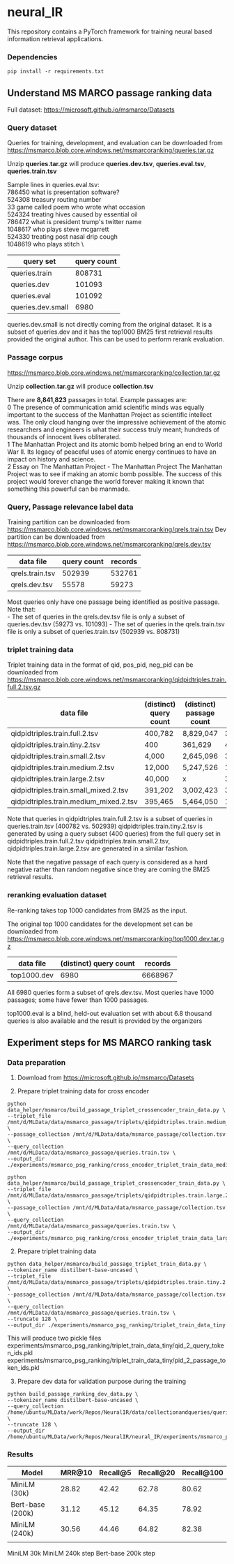 # neural_IR

This repository contains a PyTorch framework for training neural based information retrieval applications.

### Dependencies
```
pip install -r requirements.txt
```

## Understand MS MARCO passage ranking data

Full dataset: https://microsoft.github.io/msmarco/Datasets

### Query dataset

Queries for training, development, and evaluation can be downloaded from https://msmarco.blob.core.windows.net/msmarcoranking/queries.tar.gz

Unzip **queries.tar.gz** will produce **queries.dev.tsv**, **queries.eval.tsv**, **queries.train.tsv**

Sample lines in queries.eval.tsv: \
786450  what is presentation software? \
524308  treasury routing number \
33       game called poem who wrote what occasion \
524324  treating hives caused by essential oil \
786472  what is president trump's twitter name \
1048617 who plays steve mcgarrett \
524330  treating post nasal drip cough \
1048619 who plays stitch \

query set | query count
--- | ---
queries.train | 808731
queries.dev | 101093
queries.eval | 101092
queries.dev.small | 6980

queries.dev.small is not directly coming from the original dataset. It is a subset of queries.dev and it has the top1000 BM25 first retrieval results provided the original author. This can be used to perform rerank evaluation.

### Passage corpus

https://msmarco.blob.core.windows.net/msmarcoranking/collection.tar.gz

Unzip **collection.tar.gz** will produce **collection.tsv**

There are **8,841,823** passages in total. Example passages are:\
0       The presence of communication amid scientific minds was equally important to the success of the Manhattan Project as scientific intellect was. The only cloud hanging over the impressive achievement of the atomic researchers and engineers is what their success truly meant; hundreds of thousands of innocent lives obliterated. \
1       The Manhattan Project and its atomic bomb helped bring an end to World War II. Its legacy of peaceful uses of atomic energy continues to have an impact on history and science. \
2       Essay on The Manhattan Project - The Manhattan Project The Manhattan Project was to see if making an atomic bomb possible. The success of this project would forever change the world forever making it known that something this powerful can be manmade.

### Query, Passage relevance label data

Training partition can be downloaded from https://msmarco.blob.core.windows.net/msmarcoranking/qrels.train.tsv
Dev partition can be downloaded from https://msmarco.blob.core.windows.net/msmarcoranking/qrels.dev.tsv

data file | query count | records
--- | --- | ---
qrels.train.tsv | 502939 | 532761
qrels.dev.tsv | 55578 | 59273


Most queries only have one passage being identified as positive passage. Note that: \
    - The set of queries in the qrels.dev.tsv file is only a subset of queries.dev.tsv (59273 vs. 101093)
    - The set of queries in the qrels.train.tsv file is only a subset of queries.train.tsv (502939 vs. 808731)


### triplet training data

Triplet training data in the format of qid, pos_pid, neg_pid can be downloaded from https://msmarco.blob.core.windows.net/msmarcoranking/qidpidtriples.train.full.2.tsv.gz

data file | (distinct) query count | (distinct) passage count | records
--- | --- | --- | ---
qidpidtriples.train.full.2.tsv | 400,782 | 8,829,047 | 397,768,673
qidpidtriples.train.tiny.2.tsv | 400 | 361,629 | 402,026
qidpidtriples.train.small.2.tsv | 4,000 | 2,645,096 |3,978,527
qidpidtriples.train.medium.2.tsv | 12,000 | 5,247,526 | 11,988,093
qidpidtriples.train.large.2.tsv | 40,000 | x | 39,811,288
qidpidtriples.train.small_mixed.2.tsv | 391,202 | 3,002,423 | 3,977,687
qidpidtriples.train.medium_mixed.2.tsv | 395,465 | 5,464,050 | 11,933,060

Note that queries in qidpidtriples.train.full.2.tsv is a subset of queries in queries.train.tsv (400782 vs. 502939)
qidpidtriples.train.tiny.2.tsv is generated by using a query subset (400 queries) from the full query set in qidpidtriples.train.full.2.tsv
qidpidtriples.train.small.2.tsv, qidpidtriples.train.large.2.tsv are generated in a similar fashion.

Note that the negative passage of each query is considered as a hard negative rather than random negative since they are coming the BM25 retrieval results.

### reranking evaluation dataset

Re-ranking takes top 1000 candidates from BM25 as the input.

The original top 1000 candidates for the development set can be downloaded from https://msmarco.blob.core.windows.net/msmarcoranking/top1000.dev.tar.gz

data file | (distinct) query count | records
--- | --- | ---
top1000.dev | 6980 | 6668967

All 6980 queries form a subset of qrels.dev.tsv. Most queries have 1000 passages; some have fewer than 1000 passages.

top1000.eval is a blind, held-out evaluation set with about 6.8 thousand queries is also available and the result is provided by the organizers

## Experiment steps for MS MARCO ranking task

### Data preparation

1) Download from https://microsoft.github.io/msmarco/Datasets

2) Prepare triplet training data for cross encoder 
```
python data_helper/msmarco/build_passage_triplet_crossencoder_train_data.py \
--triplet_file /mnt/d/MLData/data/msmarco_passage/triplets/qidpidtriples.train.medium_mixed.2.tsv \
--passage_collection /mnt/d/MLData/data/msmarco_passage/collection.tsv \
--query_collection /mnt/d/MLData/data/msmarco_passage/queries.train.tsv \
--output_dir ./experiments/msmarco_psg_ranking/cross_encoder_triplet_train_data_medium_mixed
```

```
python data_helper/msmarco/build_passage_triplet_crossencoder_train_data.py \
--triplet_file /mnt/d/MLData/data/msmarco_passage/triplets/qidpidtriples.train.large.2.tsv \
--passage_collection /mnt/d/MLData/data/msmarco_passage/collection.tsv \
--query_collection /mnt/d/MLData/data/msmarco_passage/queries.train.tsv \
--output_dir ./experiments/msmarco_psg_ranking/cross_encoder_triplet_train_data_large
```


2) Prepare triplet training data
```
python data_helper/msmarco/build_passage_triplet_train_data.py \
--tokenizer_name distilbert-base-uncased \
--triplet_file /mnt/d/MLData/data/msmarco_passage/triplets/qidpidtriples.train.tiny.2.tsv \
--passage_collection /mnt/d/MLData/data/msmarco_passage/collection.tsv \
--query_collection /mnt/d/MLData/data/msmarco_passage/queries.train.tsv \
--truncate 128 \
--output_dir ./experiments/msmarco_psg_ranking/triplet_train_data_tiny
```
This will produce two pickle files
experiments/msmarco_psg_ranking/triplet_train_data_tiny/qid_2_query_token_ids.pkl
experiments/msmarco_psg_ranking/triplet_train_data_tiny/pid_2_passage_token_ids.pkl

3) Prepare dev data for validation purpose during the training
```
python build_passage_ranking_dev_data.py \
--tokenizer_name distilbert-base-uncased \
--query_collection /home/ubuntu/MLData/work/Repos/NeuralIR/data/collectionandqueries/queries.dev.small.tsv \
--truncate 128 \
--output_dir /home/ubuntu/MLData/work/Repos/NeuralIR/neural_IR/experiments/msmarco_psg/dev_data
```

### Results

| Model  | MRR@10 | Recall@5 | Recall@20 | Recall@100 |
|--------|--------|----------|-----------|-------------|
| MiniLM (30k) | 28.82  | 42.42    | 62.78     | 80.62       |
| Bert-base (200k) |   31.12     |     45.12     |    64.35       |      78.92       |
| MiniLM (240k) | 30.56  | 44.46    | 64.82     | 82.38      |
|        |        |          |           |             |

MiniLM 30k
MiniLM 240k step
Bert-base 200k step